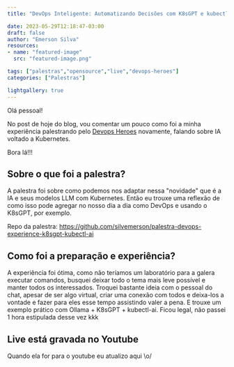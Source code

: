```yaml
---
title: "DevOps Inteligente: Automatizando Decisões com K8sGPT e kubectl-ai no Kubernetes"

date: 2023-05-29T12:18:47-03:00
draft: false
author: "Emerson Silva"
resources:
- name: "featured-image"
  src: "featured-image.png"

tags: ["palestras","opensource","live","devops-heroes"]
categories: ["Palestras"]

lightgallery: true
---
```


Olá pessoal! 

No post de hoje do blog, vou comentar um pouco como foi a minha experiência palestrando pelo [Devops Heroes](https://experience.devopsheroes.io/) novamente, falando sobre IA voltado a Kubernetes. 

Bora lá!!!

## Sobre o que foi a palestra? 

A palestra foi sobre como podemos nos adaptar nessa "novidade" que é a IA e seus modelos LLM com Kubernetes. Então eu trouxe uma reflexão de como isso pode agregar no nosso dia a dia como DevOps e usando o K8sGPT, por exemplo. 

Repo da palestra: https://github.com/silvemerson/palestra-devops-experience-k8sgpt-kubectl-ai

## Como foi a preparação e experiência?

A experiência foi ótima, como não teríamos um laboratório para a galera executar comandos, busquei deixar todo o tema mais leve possível e manter todos os interessados. Troquei bastante ideia com o pessoal do chat, apesar de ser algo virtual, criar uma conexão com todos e deixa-los a vontade e fazer para eles esse tempo assistindo valer a pena. E trouxe um exemplo prático com Ollama + K8sGPT + kubectl-ai. Ficou legal, não passei 1 hora estipulada desse vez kkk


## Live está gravada no Youtube 

Quando ela for para o youtube eu atualizo aqui \o/


<div id="giscus-comments">
  <script src="https://giscus.app/client.js"
          data-repo="silvemerson/emerson-silva-blog"
          data-repo-id="R_kgDONTalJA"
          data-category="General"
          data-category-id="DIC_kwDONTalJM4CkhmM"
          data-mapping="pathname"
          data-strict="0"
          data-reactions-enabled="1"
          data-emit-metadata="1"
          data-input-position="top"
          data-theme="dark"
          data-lang="pt"
          data-loading="lazy"
          crossorigin="anonymous"
          async>
  </script>
</div>

